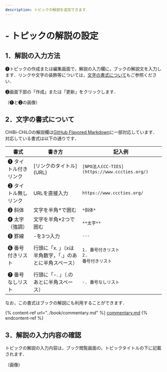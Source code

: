 ```yaml
---
description: トピックの解説を追加できます．
---
```


# - トピックの解説の設定

## 1．解説の入力方法

❶トピックの作成または編集画面で，解説の入力欄に，ブックの解説文を入力します．リンクや文字の装飾等については，[文字の書式について](commentary.md#2nonitsuite)もご参照ください．

❷画面下部の「作成」または「更新」をクリックします．

（❶と❷の画像）

## 2．文字の書式について

CHiBi-CHiLOの解説欄は[GitHub Flavored Markdown](https://github.github.com/gfm/)に一部対応しています．\
対応している書式は以下の通りです．

| 書式        | 書き方               | 記入例                                                       |
| --------- | ----------------- | --------------------------------------------------------- |
| ❶ タイトル付きリンク     | \[リンクのタイトル]\(URL) | `[NPO法人CCC-TIES](https://www.cccties.org/)`                         |
| ❷ タイトル無しリンク | URLを直接入力            | `https://www.cccties.org/`                                |
| ❸ 斜体      | 文字を半角\*で囲む        | `*斜体*`                                                    |
| ❹ 太字（強調）  | 文字を半角\*2つで囲む      | `**太字**`                                                  |
| ❺ 罫線      | -を3つ入力            | `---`                                                     |
| ❻ 番号付きリスト | 行頭に「x. 」（xは半角数字，「.」のあとに半角スペース）   | <p><code>1. 番号付きリスト</code><br><code>2. 番号付きリスト</code></p> |
| ❼ 番号なしリスト | 行頭に「-. 」（.のあとに半角スペース）      | `-. 番号なしリスト`                                              |

なお，この書式はブックの解説にも利用することができます．

{% content-ref url="../book/commentary.md" %}
[commentary.md](../book/commentary.md)
{% endcontent-ref %}

## 3．解説の入力内容の確認

トピックの解説の入力内容は，ブック閲覧画面の，トピックタイトルの下に記載されます．

（画像）
